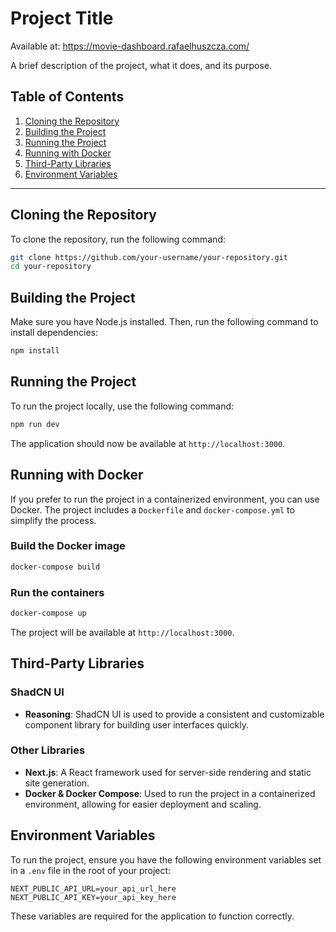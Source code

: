 # Project Title

Available at: https://movie-dashboard.rafaelhuszcza.com/

A brief description of the project, what it does, and its purpose.

## Table of Contents

1. [Cloning the Repository](#cloning-the-repository)
2. [Building the Project](#building-the-project)
3. [Running the Project](#running-the-project)
4. [Running with Docker](#running-with-docker)
5. [Third-Party Libraries](#third-party-libraries)
6. [Environment Variables](#environment-variables)

---

## Cloning the Repository

To clone the repository, run the following command:

```bash
git clone https://github.com/your-username/your-repository.git
cd your-repository
```

## Building the Project

Make sure you have Node.js installed. Then, run the following command to install dependencies:

```bash
npm install
```

## Running the Project

To run the project locally, use the following command:

```bash
npm run dev
```

The application should now be available at `http://localhost:3000`.

## Running with Docker

If you prefer to run the project in a containerized environment, you can use Docker. The project includes a `Dockerfile` and `docker-compose.yml` to simplify the process.

### Build the Docker image

```bash
docker-compose build
```

### Run the containers

```bash
docker-compose up
```

The project will be available at `http://localhost:3000`.

## Third-Party Libraries

### ShadCN UI

- **Reasoning**: ShadCN UI is used to provide a consistent and customizable component library for building user interfaces quickly.

### Other Libraries

- **Next.js**: A React framework used for server-side rendering and static site generation.
- **Docker & Docker Compose**: Used to run the project in a containerized environment, allowing for easier deployment and scaling.

## Environment Variables

To run the project, ensure you have the following environment variables set in a `.env` file in the root of your project:

```
NEXT_PUBLIC_API_URL=your_api_url_here
NEXT_PUBLIC_API_KEY=your_api_key_here
```

These variables are required for the application to function correctly.

